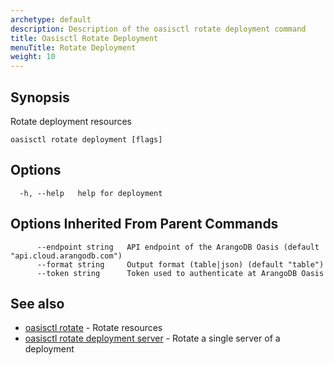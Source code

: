 ```yaml
---
archetype: default
description: Description of the oasisctl rotate deployment command
title: Oasisctl Rotate Deployment
menuTitle: Rotate Deployment
weight: 10
---
```

## Synopsis
Rotate deployment resources

```
oasisctl rotate deployment [flags]
```

## Options
```
  -h, --help   help for deployment
```

## Options Inherited From Parent Commands
```
      --endpoint string   API endpoint of the ArangoDB Oasis (default "api.cloud.arangodb.com")
      --format string     Output format (table|json) (default "table")
      --token string      Token used to authenticate at ArangoDB Oasis
```

## See also
* [oasisctl rotate](_index.md)	 - Rotate resources
* [oasisctl rotate deployment server](rotate-deployment-server.md)	 - Rotate a single server of a deployment

